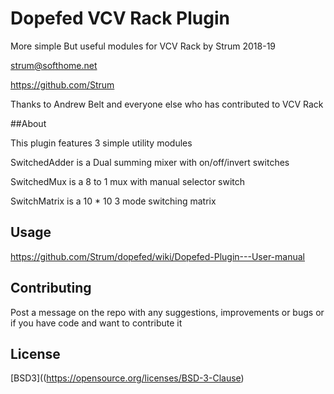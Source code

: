 # Dopefed VCV Rack Plugin

More simple But useful modules for VCV Rack by Strum
2018-19

strum@softhome.net

https://github.com/Strum

Thanks to Andrew Belt and everyone else who has contributed to VCV Rack

##About

This plugin features 3 simple utility modules

SwitchedAdder is a Dual summing mixer with on/off/invert switches 

SwitchedMux is a 8 to 1 mux with manual selector switch

SwitchMatrix is a 10 * 10 3 mode switching matrix

## Usage
https://github.com/Strum/dopefed/wiki/Dopefed-Plugin---User-manual

## Contributing
Post a message on the repo with any suggestions, improvements or bugs or if you have code and want to contribute it

## License
[BSD3]((https://opensource.org/licenses/BSD-3-Clause)